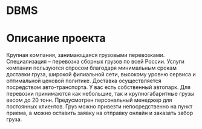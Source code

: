 # DBMS

# Описание проекта
Крупная компания, занимающаяся грузовыми перевозками. Специализация – перевозка сборных грузов по всей России. Услуги компании пользуются спросом благодаря минимальным срокам доставки груза, широкой филиальной сети, высокому уровню сервиса и оптимальной ценовой политике. Доставка осуществляется посредством авто-транспорта. У вас есть собственный автопарк. Для перевозки принимаются как небольшие, так и крупногабаритные грузы весом до 20 тонн. Предусмотрен персональный менеджер для постоянных клиентов. Груз можно привезти непосредственно на пункт приема, а можно оставить заявку на отправку онлайн и заказать забор груза.
